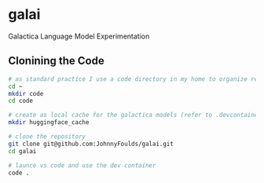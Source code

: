 # galai

Galactica Language Model Experimentation

## Clonining the Code

```bash
# as standard practice I use a code directory in my home to organize repositories
cd ~
mkdir code
cd code

# create as local cache for the galactica models (refer to .devcontainer)
mkdir huggingface_cache

# clone the repository
git clone git@github.com:JohnnyFoulds/galai.git
cd galai

# launce vs code and use the dev container
code .
```

